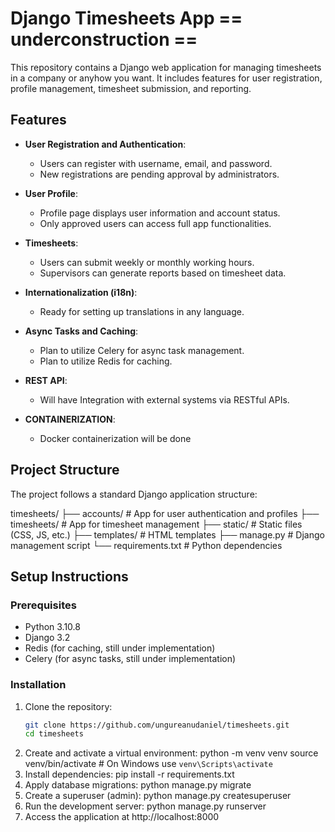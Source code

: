 # Django Timesheets App == underconstruction ==

This repository contains a Django web application for managing timesheets in a company or anyhow you want. It includes features for user registration, profile management, timesheet submission, and reporting.

## Features

- **User Registration and Authentication**:
  - Users can register with username, email, and password.
  - New registrations are pending approval by administrators.
  
- **User Profile**:
  - Profile page displays user information and account status.
  - Only approved users can access full app functionalities.

- **Timesheets**:
  - Users can submit weekly or monthly working hours.
  - Supervisors can generate reports based on timesheet data.
  
- **Internationalization (i18n)**:
  - Ready for setting up translations in any language.
  
- **Async Tasks and Caching**:
  - Plan to utilize Celery for async task management.
  - Plan to utilize Redis for caching.

- **REST API**:
  - Will have Integration with external systems via RESTful APIs.

- **CONTAINERIZATION**:
  - Docker containerization will be done

## Project Structure

The project follows a standard Django application structure:

timesheets/
├── accounts/ # App for user authentication and profiles
├── timesheets/ # App for timesheet management
├── static/ # Static files (CSS, JS, etc.)
├── templates/ # HTML templates
├── manage.py # Django management script
└── requirements.txt # Python dependencies

## Setup Instructions

### Prerequisites

- Python 3.10.8
- Django 3.2
- Redis (for caching, still under implementation)
- Celery (for async tasks, still under implementation)

### Installation

1. Clone the repository:
   ```bash
   git clone https://github.com/ungureanudaniel/timesheets.git
   cd timesheets
2. Create and activate a virtual environment:
python -m venv venv
source venv/bin/activate   # On Windows use `venv\Scripts\activate`
3. Install dependencies:
pip install -r requirements.txt
4. Apply database migrations:
python manage.py migrate
5. Create a superuser (admin):
python manage.py createsuperuser
6. Run the development server:
python manage.py runserver
7. Access the application at http://localhost:8000